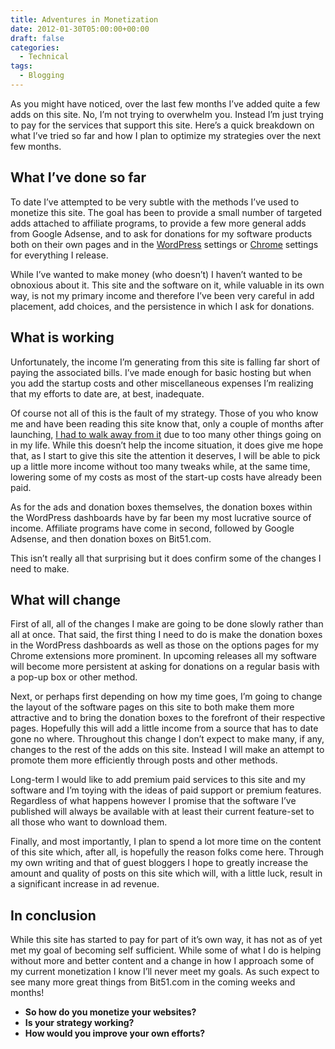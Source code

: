 ```yaml
---
title: Adventures in Monetization
date: 2012-01-30T05:00:00+00:00
draft: false
categories:
  - Technical
tags:
  - Blogging
---
```


As you might have noticed, over the last few months I’ve added quite a few adds on this site. No, I’m not trying to overwhelm you. Instead I’m just trying to pay for the services that support this site. Here’s a quick breakdown on what I’ve tried so far and how I plan to optimize my strategies over the next few months.

## What I’ve done so far

To date I’ve attempted to be very subtle with the methods I’ve used to monetize this site. The goal has been to provide a small number of targeted adds attached to affiliate programs, to provide a few more general adds from Google Adsense, and to ask for donations for my software products both on their own pages and in the [WordPress](http://wordpress.org "WordPress") settings or [Chrome](https://www.google.com/chrome/ "Google Chrome") settings for everything I release.

While I’ve wanted to make money (who doesn’t) I haven’t wanted to be obnoxious about it. This site and the software on it, while valuable in its own way, is not my primary income and therefore I’ve been very careful in add placement, add choices, and the persistence in which I ask for donations.

## What is working

Unfortunately, the income I’m generating from this site is falling far short of paying the associated bills. I’ve made enough for basic hosting but when you add the startup costs and other miscellaneous expenses I’m realizing that my efforts to date are, at best, inadequate.

Of course not all of this is the fault of my strategy. Those of you who know me and have been reading this site know that, only a couple of months after launching, [I had to walk away from it][1] due to too many other things going on in my life. While this doesn’t help the income situation, it does give me hope that, as I start to give this site the attention it deserves, I will be able to pick up a little more income without too many tweaks while, at the same time, lowering some of my costs as most of the start-up costs have already been paid.

As for the ads and donation boxes themselves, the donation boxes within the WordPress dashboards have by far been my most lucrative source of income. Affiliate programs have come in second, followed by Google Adsense, and then donation boxes on Bit51.com.

This isn’t really all that surprising but it does confirm some of the changes I need to make.

## What will change

First of all, all of the changes I make are going to be done slowly rather than all at once. That said, the first thing I need to do is make the donation boxes in the WordPress dashboards as well as those on the options pages for my Chrome extensions more prominent. In upcoming releases all my software will become more persistent at asking for donations on a regular basis with a pop-up box or other method.

Next, or perhaps first depending on how my time goes, I’m going to change the layout of the software pages on this site to both make them more attractive and to bring the donation boxes to the forefront of their respective pages. Hopefully this will add a little income from a source that has to date gone no where. Throughout this change I don’t expect to make many, if any, changes to the rest of the adds on this site. Instead I will make an attempt to promote them more efficiently through posts and other methods.

Long-term I would like to add premium paid services to this site and my software and I’m toying with the ideas of paid support or premium features. Regardless of what happens however I promise that the software I’ve published will always be available with at least their current feature-set to all those who want to download them.

Finally, and most importantly, I plan to spend a lot more time on the content of this site which, after all, is hopefully the reason folks come here. Through my own writing and that of guest bloggers I hope to greatly increase the amount and quality of posts on this site which will, with a little luck, result in a significant increase in ad revenue.

## In conclusion

While this site has started to pay for part of it’s own way, it has not as of yet met my goal of becoming self sufficient. While some of what I do is helping without more and better content and a change in how I approach some of my current monetization I know I’ll never meet my goals. As such expect to see many more great things from Bit51.com in the coming weeks and months!

*   **So how do you monetize your websites?**
*   **Is your strategy working?**
*   **How would you improve your own efforts?**

 [1]: /2014/08/why-i-sold-better-wp-security/